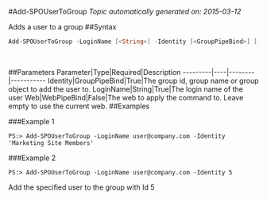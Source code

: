 #Add-SPOUserToGroup
*Topic automatically generated on: 2015-03-12*

Adds a user to a group
##Syntax
```powershell
Add-SPOUserToGroup -LoginName [<String>] -Identity [<GroupPipeBind>] [-Web [<WebPipeBind>]]
```
&nbsp;

##Parameters
Parameter|Type|Required|Description
---------|----|--------|-----------
Identity|GroupPipeBind|True|The group id, group name or group object to add the user to.
LoginName|String|True|The login name of the user
Web|WebPipeBind|False|The web to apply the command to. Leave empty to use the current web.
##Examples

###Example 1
    
    PS:> Add-SPOUserToGroup -LoginName user@company.com -Identity 'Marketing Site Members'
    


###Example 2
    
    PS:> Add-SPOUserToGroup -LoginName user@company.com -Identity 5
    
Add the specified user to the group with Id 5

